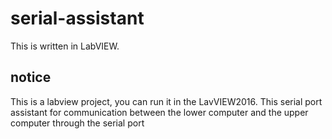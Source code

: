 # serial-assistant
This is written in LabVIEW.

## notice
This is a labview project, you can run it in the LavVIEW2016.
This serial port assistant for communication between the lower computer and the upper computer through the serial port
